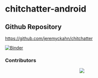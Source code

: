 # chitchatter-android

## Github Repository

https://github.com/jeremyckahn/chitchatter


[![Binder](https://mybinder.org/badge_logo.svg)](https://mybinder.org/v2/gh/MohammadTaseenKhan/chitchatter-android.git/HEAD)


### Contributors

<p align="center">
<a href="https://github.com/MohammadTaseenKhan/chitchatter-android/graphs/contributors">
  <img src="https://contrib.rocks/image?repo=MohammadTaseenKhan/chitchatter-android" />
</a>
</p>
